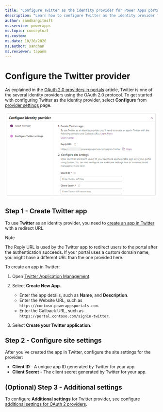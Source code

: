 ```yaml
---
title: "Configure Twitter as the identity provider for Power Apps portals. | MicrosoftDocs"
description: "Learn how to configure Twitter as the identity provider for Power Apps portals."
author: sandhangitmsft
ms.service: powerapps
ms.topic: conceptual
ms.custom: 
ms.date: 10/20/2020
ms.author: sandhan
ms.reviewer: tapanm
---
```


# Configure the Twitter provider

As explained in the [OAuth 2.0 providers in portals](configure-oauth2-provider.md) article, Twitter is one of the several identity providers using the OAuth 2.0 protocol. To get started with configuring Twitter as the identity provider, select **Configure** from [provider settings](use-simplified-authentication-configuration.md#add-configure-or-delete-an-identity-provider) page.

![Configure the Twitter app](media/use-simplified-authentication-configuration/configure-twitter.png "Configure the Twitter app")

## Step 1 - Create Twitter app

To use **Twitter** as an identity provider, you need to [create an app in Twitter](https://developer.twitter.com/apps) with a redirect URL.

> [!NOTE]
> The Reply URL is used by the Twitter app to redirect users to the portal after the authentication succeeds. If your portal uses a custom domain name, you might have a different URL than the one provided here.​

To create an app in Twitter:

1. Open [Twitter Application Management](https://apps.twitter.com/). 
2. Select **Create New App**.

    - Enter the app details, such as **Name**, and **Description**.
    - Enter the Website URL, such as  `https://contoso.powerappsportals.com`.
    - Enter the Callback URL, such as `https://portal.contoso.com/signin-twitter`.

3. Select **Create your Twitter application**.

## Step 2 - Configure site settings

After you've created the app in Twitter, configure the site settings for the provider:

- **Client ID** - A unique app ID generated by Twitter for your app.​
- **Client Secret** -   The client secret generated by Twitter for your app.

## (Optional) Step 3 - Additional settings

To configure **Additional settings** for Twitter provider, see [configure additional settings for OAuth 2 providers](configure-oauth2-settings.md).
